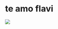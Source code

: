 <body>
<h1>te amo flavi</h1>
<img src="https://media.discordapp.net/attachments/952694575737233418/1024130661285625996/WIN_20220926_20_24_23_Pro.jpg">

